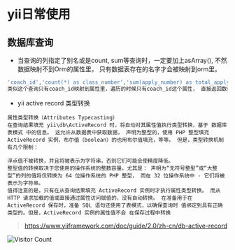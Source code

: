 # yii日常使用

## 数据库查询

- 当查询的列指定了别名或是count, sum等查询时，一定要加上asArray(), 不然数据映射不到Orm的属性里， 只有数据表存在的名字才会被映射到orm里。

```php
'coach_id','count(*) as class_number','sum(apply_number) as total_apply_number'
类似这个查询只有coach_id映射到属性里，遍历的时候只有coach_id这个属性， 直接返回数组就不存在这个问题
```


- yii active record 类型转换

```
属性类型转换（Attributes Typecasting）
在查询结果填充 yii\db\ActiveRecord 时，将自动对其属性值执行类型转换，基于 数据库表模式 中的信息。 这允许从数据表中获取数据， 声明为整型的，使用 PHP 整型填充 ActiveRecord 实例，布尔值（boolean）的也用布尔值填充，等等。 但是，类型转换机制有几个限制：

浮点值不被转换，并且将被表示为字符串，否则它们可能会使精度降低。
整型值的转换取决于您使用的操作系统的整数容量。尤其是： 声明为“无符号整型”或“大整型”的列的值将仅转换为 64 位操作系统的 PHP 整型， 而在 32 位操作系统中 - 它们将被表示为字符串。
值得注意的是，只有在从查询结果填充 ActiveRecord 实例时才执行属性类型转换。 而从 HTTP 请求加载的值或直接通过属性访问赋值的，没有自动转换。 在准备用于在 ActiveRecord 保存时，准备 SQL 语句还使用了表模式，以确保查询时 值绑定到具有正确类型的。但是，ActiveRecord 实例的属性值不会 在保存过程中转换
```

> https://www.yiiframework.com/doc/guide/2.0/zh-cn/db-active-record

![Visitor Count](https://profile-counter.glitch.me/brotherbigbao/count.svg)
